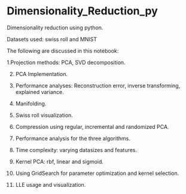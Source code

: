 # Dimensionality_Reduction_py
Dimensionality reduction using python.

Datasets used: swiss roll and MNIST

The following are discussed in this notebook:

1.Projection methods: PCA, SVD decomposition.

2. PCA Implementation.

3. Performance analyses: Reconstruction error, inverse transforming, explained variance.

4. Manifolding.

5. Swiss roll visualization.

6. Compression using regular, incremental and randomized PCA.

7. Performance analysis for the three algorithms.

8. Time complexity: varying datasizes and features.

9. Kernel PCA: rbf, linear and sigmoid.

10. Using GridSearch for parameter optimization and kernel selection.

11. LLE usage and visualization.
